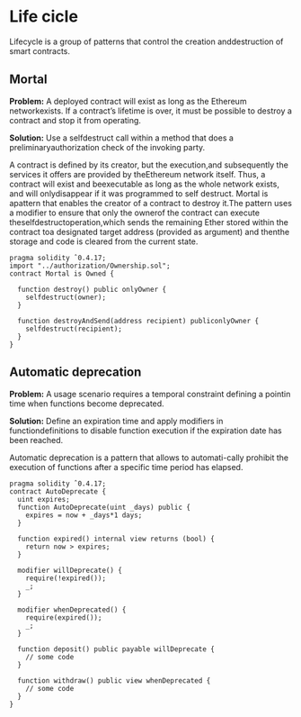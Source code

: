 # Life cicle

Lifecycle is a group of patterns that control the creation anddestruction of smart contracts.

## Mortal
**Problem:** A deployed contract will exist as long as the Ethereum networkexists.  If  a  contract’s  lifetime  is  over,  it  must  be  possible  to  destroy  a contract and stop it from operating.

**Solution:** Use a selfdestruct call within a method that does a preliminaryauthorization check of the invoking party.

A  contract  is  defined  by  its  creator,  but  the  execution,and  subsequently  the  services  it  offers  are  provided  by  theEthereum  network  itself.  Thus,  a  contract  will  exist  and  beexecutable as long as the whole network exists, and will onlydisappear  if  it  was  programmed  to  self  destruct.  Mortal  is  apattern  that  enables  the  creator  of  a  contract  to  destroy  it.The  pattern  uses  a  modifier  to  ensure  that  only  the  ownerof  the  contract  can  execute  theselfdestructoperation,which sends the remaining Ether stored within the contract toa  designated  target  address  (provided  as  argument)  and  thenthe storage and code is cleared from the current state.

```solidity
pragma solidity ˆ0.4.17;
import "../authorization/Ownership.sol";
contract Mortal is Owned {

  function destroy() public onlyOwner {
    selfdestruct(owner);
  }
  
  function destroyAndSend(address recipient) publiconlyOwner {
    selfdestruct(recipient);
  }
}
```

## Automatic deprecation

**Problem:** A usage scenario requires a temporal constraint defining a pointin time when functions become deprecated.

**Solution:** Define  an  expiration  time  and  apply  modifiers  in  functiondefinitions  to  disable  function  execution  if  the  expiration  date  has been reached.

Automatic deprecation is a pattern that allows to automati-cally prohibit the execution of functions after a specific time
period has elapsed.

```solidity
pragma solidity ˆ0.4.17;
contract AutoDeprecate {
  uint expires;
  function AutoDeprecate(uint _days) public {
    expires = now + _days*1 days;
  }
  
  function expired() internal view returns (bool) {
    return now > expires;
  }
  
  modifier willDeprecate() {
    require(!expired());
    _;
  }
  
  modifier whenDeprecated() {
    require(expired());
    _;
  }
  
  function deposit() public payable willDeprecate {
    // some code
  }
  
  function withdraw() public view whenDeprecated {
    // some code
  }
}
```